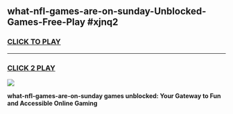 
## what-nfl-games-are-on-sunday-Unblocked-Games-Free-Play #xjnq2
<h3>
<a href="https://us.freeplayer.one?title=what-nfl-games-are-on-sunday&ref=9M">CLICK TO PLAY</a></h3>
<hr>

<h3>
<a href="https://us.freeplayer.one?title=what-nfl-games-are-on-sunday&ref=9M">CLICK 2 PLAY</a>
  
</h3>

<a href="https://us.freeplayer.one?title=what-nfl-games-are-on-sunday&ref=9M"><img src="https://clearcache.store/games.png"></a>


**what-nfl-games-are-on-sunday games unblocked: Your Gateway to Fun and Accessible Online Gaming**
